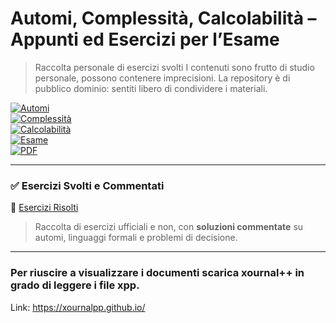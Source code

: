 # Automi, Complessità, Calcolabilità – Appunti ed Esercizi per l’Esame

> Raccolta personale di esercizi svolti
> I contenuti sono frutto di studio personale, possono contenere imprecisioni. La repository è di pubblico dominio: sentiti libero di condividere i materiali.

[![Automi](https://img.shields.io/badge/topic-Automi-blue)]()  
[![Complessità](https://img.shields.io/badge/theory-Complessità-red)]()  
[![Calcolabilità](https://img.shields.io/badge/theory-Calcolabilità-yellow)]()  
[![Esame](https://img.shields.io/badge/focus-Preparazione%20Esame-success)]()  
[![PDF](https://img.shields.io/badge/resources-Appunti%20%26%20Esercizi-informational)]()

---

### ✅ Esercizi Svolti e Commentati
📄 [Esercizi Risolti](https://github.com/daromacarlo/ACC/blob/main/2025-10-23-Nota-12-33.xopp)  
> Raccolta di esercizi ufficiali e non, con **soluzioni commentate** su automi, linguaggi formali e problemi di decisione.

---

### Per riuscire a visualizzare i documenti scarica xournal++ in grado di leggere i file xpp.
Link:
https://xournalpp.github.io/
